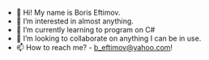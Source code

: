 - 👋 Hi! My name is Boris Eftimov.
- 👀 I’m interested in almost anything.
- 🌱 I’m currently learning to program on C#
- 💞️ I’m looking to collaborate on anything I can be in use.
- 📫 How to reach me?  - b_eftimov@yahoo.com!

<!---
captain760/captain760 is a ✨ special ✨ repository because its `README.md` (this file) appears on your GitHub profile.
You can click the Preview link to take a look at your changes.
--->
